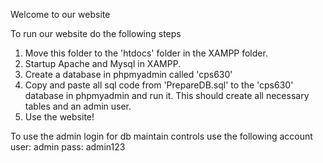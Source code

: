 Welcome to our website

To run our website do the following steps

1. Move this folder to the 'htdocs' folder in the XAMPP folder.
1. Startup Apache and Mysql in XAMPP.
2. Create a database in phpmyadmin called 'cps630'
3. Copy and paste all sql code from 'PrepareDB.sql' to the 'cps630' database in phpmyadmin and run it. This should create all necessary tables and an admin user.
4. Use the website!

To use the admin login for db maintain controls use the following account
user: admin
pass: admin123

